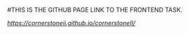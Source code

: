 #THIS IS THE GITHUB PAGE LINK TO THE FRONTEND TASK.

*https://cornerstoneii.github.io/cornerstoneII/*